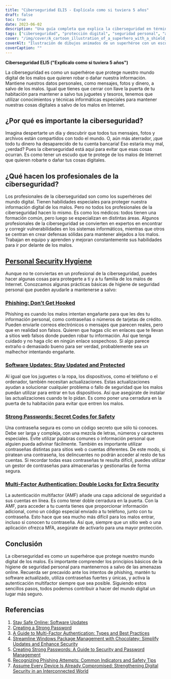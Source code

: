 ```yaml
---
title: "Ciberseguridad ELI5 - Explícalo como si tuviera 5 años"
draft: false
toc: true
date: 2023-06-02
description: "Una guía completa que explica la ciberseguridad en términos sencillos, destaca su importancia, las prácticas de higiene de la seguridad personal y el papel de los profesionales de la ciberseguridad."
tags: ["ciberseguridad", "protección digital", "seguridad personal", "amenazas cibernéticas", "profesionales de la ciberseguridad", "phishing", "actualizaciones de software", "contraseñas seguras", "autenticación multifactor", "seguridad en línea", "mundo digital", "ciberataques", "seguridad de la información", "seguridad en internet", "protección de datos", "privacidad en línea", "ciberdefensa", "ciberhigiene", "consejos de seguridad en línea", "cibersensibilización", "cibereducación", "prevención de la ciberdelincuencia", "ciberresiliencia", "prácticas seguras en línea", "privacidad digital", "guía de ciberseguridad", "conceptos básicos de ciberseguridad", "concienciación sobre ciberseguridad", "consejos de ciberseguridad", "buenas prácticas de ciberseguridad", "ciberseguridad para principiantes"]
cover: "/img/cover/A_cartoon_illustration_of_a_superhero_with_a_shield_protecting_a_digital.png"
coverAlt: "Ilustración de dibujos animados de un superhéroe con un escudo que protege el mundo digital de los piratas informáticos y las ciberamenazas."
coverCaption: ""
---
```


**Ciberseguridad ELI5 ("Explícalo como si tuviera 5 años")**

La ciberseguridad es como un superhéroe que protege nuestro mundo digital de los malos que quieren robar o dañar nuestra información. Mantiene nuestros datos personales, como mensajes, fotos y dinero, a salvo de los malos. Igual que tienes que cerrar con llave la puerta de tu habitación para mantener a salvo tus juguetes y tesoros, tenemos que utilizar conocimientos y técnicas informáticas especiales para mantener nuestras cosas digitales a salvo de los malos en Internet.

## ¿Por qué es importante la ciberseguridad?

Imagina despertarte un día y descubrir que todos tus mensajes, fotos y archivos están compartidos con todo el mundo. O, aún más aterrador, ¡que todo tu dinero ha desaparecido de tu cuenta bancaria! Eso estaría muy mal, ¿verdad? Pues la ciberseguridad está aquí para evitar que esas cosas ocurran. Es como tener un escudo que te protege de los malos de Internet que quieren robarte o dañar tus cosas digitales.

## ¿Qué hacen los profesionales de la ciberseguridad?

Los profesionales de la ciberseguridad son como los superhéroes del mundo digital. Tienen habilidades especiales para proteger nuestra información digital de los malos. Pero no todos los profesionales de la ciberseguridad hacen lo mismo. Es como los médicos: todos tienen una formación común, pero luego se especializan en distintas áreas. Algunos profesionales de la ciberseguridad se convierten en expertos en encontrar y corregir vulnerabilidades en los sistemas informáticos, mientras que otros se centran en crear defensas sólidas para mantener alejados a los malos. Trabajan en equipo y aprenden y mejoran constantemente sus habilidades para ir por delante de los malos.

## [Personal Security Hygiene](https://simeononsecurity.ch/articles/why-you-should-assume-every-device-you-touch-is-compromised/)

Aunque no te conviertas en un profesional de la ciberseguridad, puedes hacer algunas cosas para protegerte a ti y a tu familia de los malos de Internet. Conozcamos algunas prácticas básicas de higiene de seguridad personal que pueden ayudarle a mantenerse a salvo:

### [Phishing: Don't Get Hooked](https://simeononsecurity.ch/articles/what-is-a-common-indicator-of-a-phishing-attempt/)

Phishing es cuando los malos intentan engañarte para que les des tu información personal, como contraseñas o números de tarjetas de crédito. Pueden enviarle correos electrónicos o mensajes que parecen reales, pero que en realidad son falsos. Quieren que hagas clic en enlaces que te llevan a sitios web falsos donde pueden robar tu información. Así que tenga cuidado y no haga clic en ningún enlace sospechoso. Si algo parece extraño o demasiado bueno para ser verdad, probablemente sea un malhechor intentando engañarte.

### [Software Updates: Stay Updated and Protected](https://simeononsecurity.ch/articles/why-you-should-be-using-chocolatey-for-windows-package-management/)

Al igual que los juguetes o la ropa, los dispositivos, como el teléfono o el ordenador, también necesitan actualizaciones. Estas actualizaciones ayudan a solucionar cualquier problema o fallo de seguridad que los malos puedan utilizar para entrar en tus dispositivos. Así que asegúrate de instalar las actualizaciones cuando te lo pidan. Es como poner una cerradura en la puerta de tu habitación para evitar que entren los malos.

### [Strong Passwords: Secret Codes for Safety](https://simeononsecurity.ch/articles/how-to-create-strong-passwords/)

Una contraseña segura es como un código secreto que sólo tú conoces. Debe ser larga y compleja, con una mezcla de letras, números y caracteres especiales. Evite utilizar palabras comunes o información personal que alguien pueda adivinar fácilmente. También es importante utilizar contraseñas distintas para sitios web o cuentas diferentes. De este modo, si piratean una contraseña, los delincuentes no podrán acceder al resto de tus cuentas. Si recordar todas esas contraseñas te resulta difícil, puedes utilizar un gestor de contraseñas para almacenarlas y gestionarlas de forma segura.

### [Multi-Factor Authentication: Double Locks for Extra Security](https://simeononsecurity.ch/articles/what-are-the-diferent-kinds-of-factors-in-mfa/)

La autenticación multifactor (AMF) añade una capa adicional de seguridad a sus cuentas en línea. Es como tener doble cerradura en la puerta. Con la AMF, para acceder a tu cuenta tienes que proporcionar información adicional, como un código especial enviado a tu teléfono, junto con tu contraseña. Esto hace que sea mucho más difícil para los malos entrar, incluso si conocen tu contraseña. Así que, siempre que un sitio web o una aplicación ofrezca MFA, asegúrate de activarlo para una mayor protección.

## Conclusión

La ciberseguridad es como un superhéroe que protege nuestro mundo digital de los malos. Es importante comprender los principios básicos de la higiene de seguridad personal para mantenernos a salvo de las amenazas online. Recuerda ser precavido ante los intentos de phishing, mantén tu software actualizado, utiliza contraseñas fuertes y únicas, y activa la autenticación multifactor siempre que sea posible. Siguiendo estos sencillos pasos, todos podemos contribuir a hacer del mundo digital un lugar más seguro.

## Referencias

1. [Stay Safe Online: Software Updates](https://www.staysafeonline.org/stay-safe-online/keep-a-clean-machine/software-updates/)
2. [Creating a Strong Password](https://www.us-cert.gov/ncas/tips/ST04-002)
3. [A Guide to Multi-Factor Authentication: Types and Best Practices](https://simeononsecurity.ch/articles/what-are-the-diferent-kinds-of-factors-in-mfa/)
4. [Streamline Windows Package Management with Chocolatey: Simplify Updates and Enhance Security](https://simeononsecurity.ch/articles/why-you-should-be-using-chocolatey-for-windows-package-management/)
5. [Creating Strong Passwords: A Guide to Security and Password Management](https://simeononsecurity.ch/articles/how-to-create-strong-passwords/)
6. [Recognizing Phishing Attempts: Common Indicators and Safety Tips](https://simeononsecurity.ch/articles/what-is-a-common-indicator-of-a-phishing-attempt/)
7. [Assume Every Device Is Already Compromised: Strengthening Digital Security in an Interconnected World](https://simeononsecurity.ch/articles/why-you-should-assume-every-device-you-touch-is-compromised/)